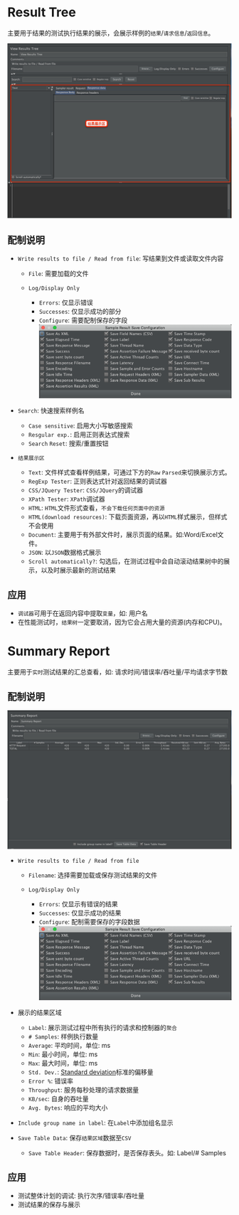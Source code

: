 # Result Tree

主要用于结果的测试执行结果的展示，会展示样例的`结果`/`请求信息`/`返回信息`。

![](../img/chapter2/ResultTree.png)

## 配制说明

- `Write results to file / Read from file`: 写结果到文件或读取文件内容

  - `File`: 需要加载的文件
  - `Log/Display Only`

    - `Errors`: 仅显示错误
    - `Successes`: 仅显示成功的部分
    - `Configure`: 需要配制保存的字段 ![](../img/chapter2/SummaryReport-Config.png)

- `Search`: 快速搜索样例名

  - `Case sensitive`: 启用大小写敏感搜索
  - `Resgular exp.`: 启用正则表达式搜索
  - `Search` `Reset`: 搜索/重置按钮

- `结果展示区`

  - `Text`: 文件样式查看样例结果，可通过下方的`Raw` `Parsed`来切换展示方式。
  - `RegExp Tester`: 正则表达式针对返回结果的调试器
  - `CSS/JQuery Tester`: `CSS/JQuery`的调试器
  - `XPath Tester`: `XPath`调试器
  - `HTML`: `HTML`文件形式查看，`不会下载任何页面中的资源`
  - `HTML(download resources)`: 下载页面资源，再以`HTML`样式展示，但样式不会使用
  - `Document`: 主要用于有外部文件时，展示页面的结果。如:Word/Excel文件。
  - `JSON`: 以`JSON`数据格式展示
  - `Scroll automatically?`: 勾选后，在测试过程中会自动滚动结果树中的展示，以及时展示最新的测试结果

## 应用

- `调试器`可用于在返回内容中提取`变量`，如: 用户名
- 在性能测试时，`结果树`一定要取消，因为它会占用大量的资源(内存和CPU)。

# Summary Report

主要用于`实时`测试结果的汇总查看，如: 请求时间/错误率/吞吐量/平均请求字节数

## 配制说明

![](../img/chapter2/SummaryReport.png)

- `Write results to file / Read from file`

  - `Filename`: 选择需要加载或保存测试结果的文件
  - `Log/Display Only`

    - `Errors`: 仅显示有错误的结果
    - `Successes`: 仅显示成功的结果
    - `Configure`: 配制需要保存的字段数据 
    ![](../img/chapter2/SummaryReport-Config.png)

- 展示的结果区域

  - `Label`: 展示测试过程中所有执行的请求和控制器的`聚合`
  - `# Samples`: 样例执行数量
  - `Average`: 平均时间，单位: ms
  - `Min`: 最小时间，单位: ms
  - `Max`: 最大时间，单位: ms
  - `Std. Dev.`: [Standard deviation](https://en.wikipedia.org/wiki/Standard_deviation)标准的偏移量
  - `Error %`: 错误率
  - `Throughput`: 服务每秒处理的请求数据量
  - `KB/sec`: 自身的吞吐量
  - `Avg. Bytes`: 响应的平均大小

- `Include group name in label`: 在`Label`中添加组名显示
- `Save Table Data`: 保存`结果区域`数据至`CSV`

  - `Save Table Header`: 保存数据时，是否保存表头。如: Label/# Samples

## 应用

- 测试整体计划的调试: 执行次序/错误率/吞吐量
- 测试结果的保存与展示

